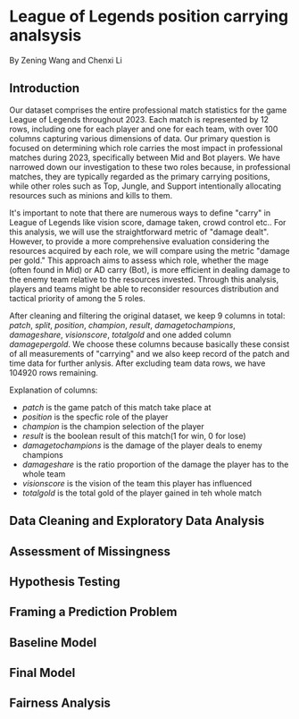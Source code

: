 # League of Legends position carrying analsysis
By Zening Wang and Chenxi Li
## Introduction
Our dataset comprises the entire professional match statistics for the game League of Legends throughout 2023. Each match is represented by 12 rows, including one for each player and one for each team, with over 100 columns capturing various dimensions of data. Our primary question is focused on determining which role carries the most impact in professional matches during 2023, specifically between Mid and Bot players.
We have narrowed down our investigation to these two roles because, in professional matches, they are typically regarded as the primary carrying positions, while other roles such as Top, Jungle, and Support intentionally allocating resources such as minions and kills to them. 

It's important to note that there are numerous ways to define "carry" in League of Legends like vision score, damage taken, crowd control etc.. For this analysis, we will use the straightforward metric of "damage dealt". However, to provide a more comprehensive evaluation considering the resources acquired by each role, we will compare using the metric "damage per gold." This approach aims to assess which role, whether the mage (often found in Mid) or AD carry (Bot), is more efficient in dealing damage to the enemy team relative to the resources invested. Through this analysis, players and teams might be able to reconsider resources distribution and tactical priority of among the 5 roles.

After cleaning and filtering the original dataset, we keep 9 columns in total: *patch*, *split*, *position*, *champion*, *result*, *damagetochampions*, *damageshare*, *visionscore*, *totalgold* and one added column *damagepergold*. We choose these columns because basically these consist of all measurements of "carrying" and we also keep record of the patch and time data for further anlysis. After excluding team data rows, we have 104920 rows remaining.

Explanation of columns:
- *patch* is the game patch of this match take place at
- *position* is the specfic role of the player
- *champion* is the champion selection of the player
- *result* is the boolean result of this match(1 for win, 0 for lose)
- *damagetochampions* is the damage of the player deals to enemy champions
- *damageshare* is the ratio proportion of the damage the player has to the whole team
- *visionscore* is the vision of the team this player has influenced
- *totalgold* is the total gold of the player gained in teh whole match

## Data Cleaning and Exploratory Data Analysis

## Assessment of Missingness

## Hypothesis Testing

## Framing a Prediction Problem

## Baseline Model

## Final Model

## Fairness Analysis


